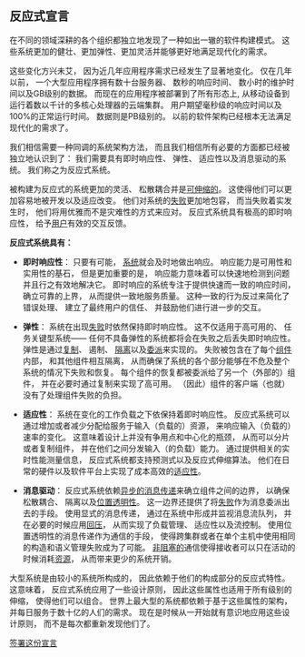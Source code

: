 反应式宣言
---------

在不同的领域深耕的各个组织都独立地发现了一种如出一辙的软件构建模式。
这些系统更加的健壮、更加弹性、更加灵活并能够更好地满足现代化的需求。

这些变化方兴未艾，
因为近几年应用程序需求已经发生了显著地变化。
仅在几年以前，
一个大型应用程序拥有数十台服务器、
数秒的响应时间、
数小时的维护时间以及GB级别的数据。
而现在的应用程序被部署到了所有形态上,
从移动设备到运行着数以千计的多核心处理器的云端集群。 
用户期望毫秒级的响应时间以及100%的正常运行时间。
数据则是PB级别的。
以前的软件架构已经根本无法满足现代化的需求了。

我们相信需要一种同调的系统架构方法，
而且我们相信所有必要的方面都已经被独立地认识到了：
我们需要具有即时响应性、
弹性、
适应性以及消息驱动的系统。
我们称之为反应式系统。

被构建为反应式的系统更加的灵活、
松散耦合并是[可伸缩的](/glossary.zh-cn#可伸缩性)。
这使得他们可以更加容易地被开发以及适应改变。
他们对系统的[失败](/glossary.zh-cn#失败)更加地包容，
而当失败着实发生时，
他们将用优雅而不是灾难性的方式来应对。
反应式系统具有极高的即时响应性，
给予[用户](/glossary.zh-cn#用户)有效的交互反馈。

**反应式系统具有：**

* <a name=""></a>**即时响应性**：
只要有可能，
[系统](/glossary.zh-cn#系统)就会及时地做出响应。
响应能力是可用性和实用性的基石，
但是更加重要的是，
响应能力意味着可以快速地检测到问题并且行之有效地解决它。
即时响应的系统专注于提供快速而一致的响应时间，
确立可靠的上界，
从而提供一致地服务质量。
这种一致的行为反过来简化了错误处理、
建立了最终用户的信任、
并鼓励他们进行进一步的交互。

* <a name="弹性"></a>**弹性**：
系统在出现[失败](glossary.zh-cn#失败)时依然保持即时响应性。
这不仅适用于高可用的、
任务关键型系统——
任何不具备弹性的系统都将会在失败之后丢失即时响应性。
弹性是通过[复制](/glossary.zh-cn#复制)、
遏制、
[隔离](/#glossary.zh-cn#隔离)以及[委派](/glossary.zh-cn#委派)来实现的。
失败被包含在了每个[组件](/glossary.zh-cn#隔离)内部，
和其他组件相互隔离，
从而确保了系统的各个部分能够在不危及整个系统的情况下失败和恢复。
每个组件的恢复都被委派给了另一个（外部的）组件，
并在必要时通过复制来实现了高可用。
（因此）组件的客户端（也就）没有了处理组件失败的负担。

* <a name="适应性"></a>**适应性**：
系统在变化的工作负载之下依保持着即时响应性。
反应式系统可以通过增加或者减少分配给服务于输入（负载的）资源，
来响应输入（负载的）速率的变化。
这意味着设计上并没有争用点和中心化的瓶颈，
从而可以分片或者复制组件，
并在他们之间分发输入（的负载）能力。
通过提供相关的实时性能测量信息，
反应式系统都支持预测式以及反应式伸缩算法。
他们在日常的硬件以及软件平台上实现了成本高效的[适应性](/glossary.zh-cn#适应性)。

* <a name="消息驱动"></a>**消息驱动**：
反应式系统依赖[异步的](/glossary.zh-cn#异步的)[消息传递](/glossary.zh-cn#消息驱动)来确立组件之间的边界，
以确保松散耦合、
隔离以及[位置透明性](/glossary.zh-cn#位置透明性)。
这一边界还提供了将[失败](/glossary.zh-cn#失败)作为消息委派出去的手段。
使用显式的消息传递，
通过在系统中形成并监视消息流队列，
并在必要的时候应用[回压](/glossary.zh-cn#回压)，
从而实现了负载管理、
适应性以及流控制。
使用位置透明性的消息传递作为通信的手段，
使得跨集群或者在单个主机中使用相同的构造和语义管理失败成为了可能。
[非阻塞的](/glossary.zh-cn#非阻塞的)通信使得接收者可以只在活动的时候消耗[资源](/glossary.zh-cn#资源)，
从而带来更少的系统开销。


大型系统是由较小的系统所构成的，
因此依赖于他们的构成部分的反应式特性。
这意味着，
反应式系统应用了一些设计原则，
因此这些属性也适用于所有级别的伸缩，
使得他们可以组合。
世界上最大型的系统都依赖于基于这些属性的架构，
并每日服务于数十亿的人们的需求。
现在是时候从一开始就有意识地应用这些设计原则，
而不是每次都重新发现他们了。

[签署这份宣言](http://www.reactivemanifesto.org/#sign-button)

